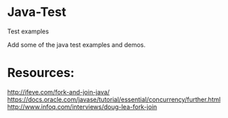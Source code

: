 # Java-Test
Test examples

Add some of the java test examples and demos.

Resources:
===============================
http://ifeve.com/fork-and-join-java/
https://docs.oracle.com/javase/tutorial/essential/concurrency/further.html
http://www.infoq.com/interviews/doug-lea-fork-join


